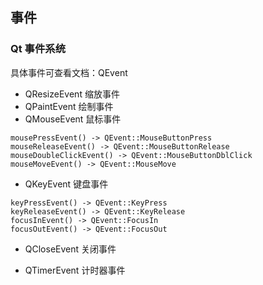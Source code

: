 ## 事件

### Qt 事件系统

具体事件可查看文档：QEvent

* QResizeEvent 缩放事件
* QPaintEvent 绘制事件
* QMouseEvent 鼠标事件

```
mousePressEvent() -> QEvent::MouseButtonPress
mouseReleaseEvent() -> QEvent::MouseButtonRelease
mouseDoubleClickEvent() -> QEvent::MouseButtonDblClick
mouseMoveEvent() -> QEvent::MouseMove
```

* QKeyEvent 键盘事件

```
keyPressEvent() -> QEvent::KeyPress
keyReleaseEvent() -> QEvent::KeyRelease
focusInEvent() -> QEvent::FocusIn
focusOutEvent() -> QEvent::FocusOut
```

* QCloseEvent 关闭事件

* QTimerEvent 计时器事件